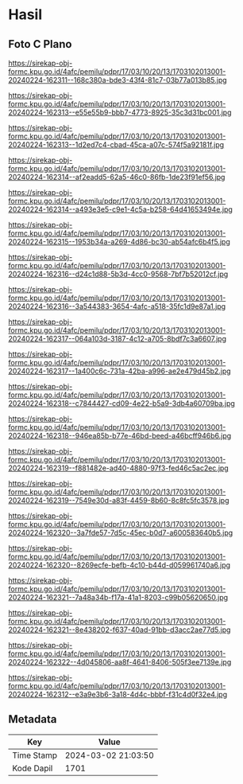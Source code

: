 # Hasil

## Foto C Plano

https://sirekap-obj-formc.kpu.go.id/4afc/pemilu/pdpr/17/03/10/20/13/1703102013001-20240224-162311--168c380a-bde3-43f4-81c7-03b77a013b85.jpg

https://sirekap-obj-formc.kpu.go.id/4afc/pemilu/pdpr/17/03/10/20/13/1703102013001-20240224-162313--e55e55b9-bbb7-4773-8925-35c3d31bc001.jpg

https://sirekap-obj-formc.kpu.go.id/4afc/pemilu/pdpr/17/03/10/20/13/1703102013001-20240224-162313--1d2ed7c4-cbad-45ca-a07c-574f5a92181f.jpg

https://sirekap-obj-formc.kpu.go.id/4afc/pemilu/pdpr/17/03/10/20/13/1703102013001-20240224-162314--af2eadd5-62a5-46c0-86fb-1de23f91ef56.jpg

https://sirekap-obj-formc.kpu.go.id/4afc/pemilu/pdpr/17/03/10/20/13/1703102013001-20240224-162314--a493e3e5-c9e1-4c5a-b258-64d41653494e.jpg

https://sirekap-obj-formc.kpu.go.id/4afc/pemilu/pdpr/17/03/10/20/13/1703102013001-20240224-162315--1953b34a-a269-4d86-bc30-ab54afc6b4f5.jpg

https://sirekap-obj-formc.kpu.go.id/4afc/pemilu/pdpr/17/03/10/20/13/1703102013001-20240224-162316--d24c1d88-5b3d-4cc0-9568-7bf7b52012cf.jpg

https://sirekap-obj-formc.kpu.go.id/4afc/pemilu/pdpr/17/03/10/20/13/1703102013001-20240224-162316--3a544383-3654-4afc-a518-35fc1d9e87a1.jpg

https://sirekap-obj-formc.kpu.go.id/4afc/pemilu/pdpr/17/03/10/20/13/1703102013001-20240224-162317--064a103d-3187-4c12-a705-8bdf7c3a6607.jpg

https://sirekap-obj-formc.kpu.go.id/4afc/pemilu/pdpr/17/03/10/20/13/1703102013001-20240224-162317--1a400c6c-731a-42ba-a996-ae2e479d45b2.jpg

https://sirekap-obj-formc.kpu.go.id/4afc/pemilu/pdpr/17/03/10/20/13/1703102013001-20240224-162318--c7844427-cd09-4e22-b5a9-3db4a60709ba.jpg

https://sirekap-obj-formc.kpu.go.id/4afc/pemilu/pdpr/17/03/10/20/13/1703102013001-20240224-162318--946ea85b-b77e-46bd-beed-a46bcff946b6.jpg

https://sirekap-obj-formc.kpu.go.id/4afc/pemilu/pdpr/17/03/10/20/13/1703102013001-20240224-162319--f881482e-ad40-4880-97f3-fed46c5ac2ec.jpg

https://sirekap-obj-formc.kpu.go.id/4afc/pemilu/pdpr/17/03/10/20/13/1703102013001-20240224-162319--7549e30d-a83f-4459-8b60-8c8fc5fc3578.jpg

https://sirekap-obj-formc.kpu.go.id/4afc/pemilu/pdpr/17/03/10/20/13/1703102013001-20240224-162320--3a7fde57-7d5c-45ec-b0d7-a600583640b5.jpg

https://sirekap-obj-formc.kpu.go.id/4afc/pemilu/pdpr/17/03/10/20/13/1703102013001-20240224-162320--8269ecfe-befb-4c10-b44d-d059961740a6.jpg

https://sirekap-obj-formc.kpu.go.id/4afc/pemilu/pdpr/17/03/10/20/13/1703102013001-20240224-162321--7a48a34b-f17a-41a1-8203-c99b05620650.jpg

https://sirekap-obj-formc.kpu.go.id/4afc/pemilu/pdpr/17/03/10/20/13/1703102013001-20240224-162321--8e438202-f637-40ad-91bb-d3acc2ae77d5.jpg

https://sirekap-obj-formc.kpu.go.id/4afc/pemilu/pdpr/17/03/10/20/13/1703102013001-20240224-162322--4d045806-aa8f-4641-8406-505f3ee7139e.jpg

https://sirekap-obj-formc.kpu.go.id/4afc/pemilu/pdpr/17/03/10/20/13/1703102013001-20240224-162312--e3a9e3b6-3a18-4d4c-bbbf-f31c4d0f32e4.jpg


## Metadata

| Key        | Value               |
| ---------- | ------------------- |
| Time Stamp | 2024-03-02 21:03:50 |
| Kode Dapil | 1701                |




